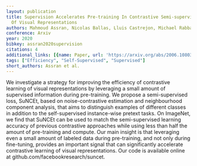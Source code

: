 ```yaml
---
layout: publication
title: Supervision Accelerates Pre-training In Contrastive Semi-supervised Learning
  Of Visual Representations
authors: Mahmoud Assran, Nicolas Ballas, Lluis Castrejon, Michael Rabbat
conference: Arxiv
year: 2020
bibkey: assran2020supervision
citations: 4
additional_links: [{name: Paper, url: 'https://arxiv.org/abs/2006.10803'}]
tags: ["Efficiency", "Self-Supervised", "Supervised"]
short_authors: Assran et al.
---
```

We investigate a strategy for improving the efficiency of contrastive
learning of visual representations by leveraging a small amount of supervised
information during pre-training. We propose a semi-supervised loss, SuNCEt,
based on noise-contrastive estimation and neighbourhood component analysis,
that aims to distinguish examples of different classes in addition to the
self-supervised instance-wise pretext tasks. On ImageNet, we find that SuNCEt
can be used to match the semi-supervised learning accuracy of previous
contrastive approaches while using less than half the amount of pre-training
and compute. Our main insight is that leveraging even a small amount of labeled
data during pre-training, and not only during fine-tuning, provides an
important signal that can significantly accelerate contrastive learning of
visual representations. Our code is available online at
github.com/facebookresearch/suncet.